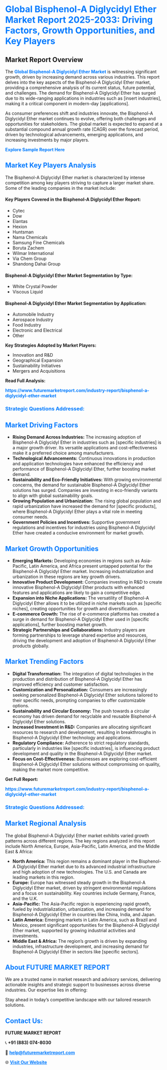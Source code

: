 <h1 style="color: #007BFF;">Global Bisphenol-A Diglycidyl Ether Market Report 2025-2033: Driving Factors, Growth Opportunities, and Key Players</h1>

<section id="overview">
<h2>Market Report Overview</h2>
<p>The <a href="https://www.futuremarketreport.com/industry-report/bisphenol-a-diglycidyl-ether-market" style="color: #007BFF; text-decoration: none;"><strong>Global Bisphenol-A Diglycidyl Ether Market</strong></a> is witnessing significant growth, driven by increasing demand across various industries. This report delves into the key aspects of the Bisphenol-A Diglycidyl Ether market, providing a comprehensive analysis of its current status, future potential, and challenges. The demand for Bisphenol-A Diglycidyl Ether has surged due to its wide-ranging applications in industries such as [insert industries], making it a critical component in modern-day [applications].</p>
<p>As consumer preferences shift and industries innovate, the Bisphenol-A Diglycidyl Ether market continues to evolve, offering both challenges and opportunities for stakeholders. The global market is expected to expand at a substantial compound annual growth rate (CAGR) over the forecast period, driven by technological advancements, emerging applications, and increasing investments by major players.</p>
</section>

<section id="overview">
<p><a href="https://www.futuremarketreport.com/request-sample/reportId=50287" style="color: #007BFF; text-decoration: none;"><strong>Explore Sample Report Here</strong></a></p>
</section>

<section id="key-players">
<h2 style="color: #007BFF;">Market Key Players Analysis</h2>
<p>The Bisphenol-A Diglycidyl Ether market is characterized by intense competition among key players striving to capture a larger market share. Some of the leading companies in the market include:</p>
<h4>Key Players Covered in the Bisphenol-A Diglycidyl Ether Report:</h4>
<ul><li>Cytec</li><li>Dow</li><li>Elantas</li><li>Hexion</li><li>Huntsman</li><li>Nama Chemicals</li><li>Samsung Fine Chemicals</li><li>Boruta Zachem</li><li>Wilmar International</li><li>Via Chem Group</li><li>Shandong Dahai Group</li></ul>
<h4>Bisphenol-A Diglycidyl Ether Market Segmentation by Type:</h4>
<ul><li>White Crystal Powder</li><li>Viscous Liquid</li></ul>

<h4>Bisphenol-A Diglycidyl Ether Market Segmentation by Application:</h4>
<ul><li>Automobile Industry</li><li>Aerospace Industry</li><li>Food Industry</li><li>Electronic and Electrical</li><li>Other</li></ul>
<p><strong>Key Strategies Adopted by Market Players:</strong></p>
<ul>
<li>Innovation and R&D</li>
<li>Geographical Expansion</li>
<li>Sustainability Initiatives</li>
<li>Mergers and Acquisitions</li>
</ul>
</section>

<section>
<p><strong>Read Full Analysis: </strong></p><a href="https://www.futuremarketreport.com/industry-report/bisphenol-a-diglycidyl-ether-market" style="color: #007BFF; text-decoration: none;"><strong>https://www.futuremarketreport.com/industry-report/bisphenol-a-diglycidyl-ether-market</strong></a>
<h3 style="color: #007BFF;">Strategic Questions Addressed:</h3>
</section>

<section id="driving-factors">
<h2 style="color: #007BFF;">Market Driving Factors</h2>
<ul>
<li><strong>Rising Demand Across Industries:</strong> The increasing adoption of Bisphenol-A Diglycidyl Ether in industries such as [specific industries] is a major growth driver. Its versatile applications and cost-effectiveness make it a preferred choice among manufacturers.</li>
<li><strong>Technological Advancements:</strong> Continuous innovations in production and application technologies have enhanced the efficiency and performance of Bisphenol-A Diglycidyl Ether, further boosting market demand.</li>
<li><strong>Sustainability and Eco-Friendly Initiatives:</strong> With growing environmental concerns, the demand for sustainable Bisphenol-A Diglycidyl Ether solutions has surged. Companies are investing in eco-friendly variants to align with global sustainability goals.</li>
<li><strong>Growing Population and Urbanization:</strong> The rising global population and rapid urbanization have increased the demand for [specific products], where Bisphenol-A Diglycidyl Ether plays a vital role in meeting consumer needs.</li>
<li><strong>Government Policies and Incentives:</strong> Supportive government regulations and incentives for industries using Bisphenol-A Diglycidyl Ether have created a conducive environment for market growth.</li>
</ul>
</section>

<section id="growth-opportunities">
<h2 style="color: #007BFF;">Market Growth Opportunities</h2>
<ul>
<li><strong>Emerging Markets:</strong> Developing economies in regions such as Asia-Pacific, Latin America, and Africa present untapped potential for the Bisphenol-A Diglycidyl Ether market. Increasing industrialization and urbanization in these regions are key growth drivers.</li>
<li><strong>Innovative Product Development:</strong> Companies investing in R&D to create innovative Bisphenol-A Diglycidyl Ether products with enhanced features and applications are likely to gain a competitive edge.</li>
<li><strong>Expansion into Niche Applications:</strong> The versatility of Bisphenol-A Diglycidyl Ether allows it to be utilized in niche markets such as [specific niches], creating opportunities for growth and diversification.</li>
<li><strong>E-commerce Growth:</strong> The rise of e-commerce platforms has created a surge in demand for Bisphenol-A Diglycidyl Ether used in [specific applications], further boosting market growth.</li>
<li><strong>Strategic Partnerships and Collaborations:</strong> Industry players are forming partnerships to leverage shared expertise and resources, driving the development and adoption of Bisphenol-A Diglycidyl Ether products globally.</li>
</ul>
</section>

<section id="trending-factors">
<h2 style="color: #007BFF;">Market Trending Factors</h2>
<ul>
<li><strong>Digital Transformation:</strong> The integration of digital technologies in the production and distribution of Bisphenol-A Diglycidyl Ether has improved efficiency and customer satisfaction.</li>
<li><strong>Customization and Personalization:</strong> Consumers are increasingly seeking personalized Bisphenol-A Diglycidyl Ether solutions tailored to their specific needs, prompting companies to offer customizable options.</li>
<li><strong>Sustainability and Circular Economy:</strong> The push towards a circular economy has driven demand for recyclable and reusable Bisphenol-A Diglycidyl Ether solutions.</li>
<li><strong>Increased Investment in R&D:</strong> Companies are allocating significant resources to research and development, resulting in breakthroughs in Bisphenol-A Diglycidyl Ether technology and applications.</li>
<li><strong>Regulatory Compliance:</strong> Adherence to strict regulatory standards, particularly in industries like [specific industries], is influencing product development and quality in the Bisphenol-A Diglycidyl Ether market.</li>
<li><strong>Focus on Cost-Effectiveness:</strong> Businesses are exploring cost-efficient Bisphenol-A Diglycidyl Ether solutions without compromising on quality, making the market more competitive.</li>
</ul>
</section>

<section>
<p><strong>Get Full Report: </strong></p><a href="https://www.futuremarketreport.com/industry-report/bisphenol-a-diglycidyl-ether-market" style="color: #007BFF; text-decoration: none;"><strong>https://www.futuremarketreport.com/industry-report/bisphenol-a-diglycidyl-ether-market</strong></a>
<h3 style="color: #007BFF;">Strategic Questions Addressed:</h3>
</section>


<section id="regional-analysis">
<h2 style="color: #007BFF;">Market Regional Analysis</h2>
<p>The global Bisphenol-A Diglycidyl Ether market exhibits varied growth patterns across different regions. The key regions analyzed in this report include North America, Europe, Asia-Pacific, Latin America, and the Middle East & Africa:</p>
<ul>
<li><strong>North America:</strong> This region remains a dominant player in the Bisphenol-A Diglycidyl Ether market due to its advanced industrial infrastructure and high adoption of new technologies. The U.S. and Canada are leading markets in this region.</li>
<li><strong>Europe:</strong> Europe has witnessed steady growth in the Bisphenol-A Diglycidyl Ether market, driven by stringent environmental regulations and a focus on sustainability. Key countries include Germany, France, and the U.K.</li>
<li><strong>Asia-Pacific:</strong> The Asia-Pacific region is experiencing rapid growth, fueled by industrialization, urbanization, and increasing demand for Bisphenol-A Diglycidyl Ether in countries like China, India, and Japan.</li>
<li><strong>Latin America:</strong> Emerging markets in Latin America, such as Brazil and Mexico, present significant opportunities for the Bisphenol-A Diglycidyl Ether market, supported by growing industrial activities and investments.</li>
<li><strong>Middle East & Africa:</strong> The region’s growth is driven by expanding industries, infrastructure development, and increasing demand for Bisphenol-A Diglycidyl Ether in sectors like [specific sectors].</li>
</ul>
</section>

<footer>
<h2 style="color: #007BFF;">About FUTURE MARKET REPORT</h2>
<p>We are a trusted name in market research and advisory services, delivering actionable insights and strategic support to businesses across diverse industries. Our expertise lies in offering:</p>

<p>Stay ahead in today’s competitive landscape with our tailored research solutions.</p>

<h2 style="color: #007BFF;">Contact Us:</h2>
<p><strong>FUTURE MARKET REPORT</strong></p>
<p>📞 <strong>+91 (883) 074-8030</strong></p>
<p>📧 <strong><a href="mailto:help@futuremarketreport.com" style="color: #007BFF;">help@futuremarketreport.com</a></strong></p>
<p>🌐 <strong><a href="https://www.futuremarketreport.com/" style="color: #007BFF;">Visit Our Website</a></strong></p>
</footer>